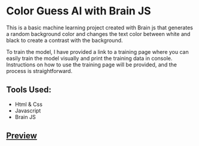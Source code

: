 # Color Guess AI with Brain JS

This is a basic machine learning project created with Brain js that generates a random background color and changes the text color between white and black to create a contrast with the background.

To train the model, I have provided a link to a training page where you can easily train the model visually and print the training data in console. Instructions on how to use the training page will be provided, and the process is straightforward.

## Tools Used:
- Html & Css
- Javascript
- Brain JS

## [Preview](https://colorguess-ai.netlify.app/)